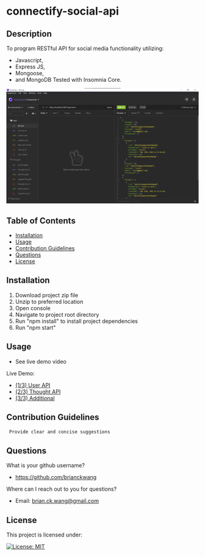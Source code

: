 # connectify-social-api
## Description
To program RESTful API for social media functionality utilizing:
  - Javascript, 
  - Express JS,
  - Mongoose,
  - and MongoDB
Tested with Insomnia Core.

![main pic](https://github.com/BrianCKWang/connectify-social-api/blob/main/public/img/main-01.png)

## Table of Contents
* [Installation](#installation)
* [Usage](#usage)
* [Contribution Guidelines](#contribution-guidelines)
* [Questions](#questions)
* [License](#license)


## Installation
  1. Download project zip file
  1. Unzip to preferred location
  1. Open console
  1. Navigate to project root directory
  1. Run "npm install" to install project dependencies
  1. Run "npm start"

## Usage 
  
  - See live demo video
  
  Live Demo: 
  - [(1/3) User API](https://youtu.be/aeDuEBp0IUM)
  - [(2/3) Thought API](https://youtu.be/H49a6ShXReQ)
  - [(3/3) Additional](https://youtu.be/5GffzS27z5M)

## Contribution Guidelines

     Provide clear and concise suggestions

## Questions
What is your github username? 

  * https://github.com/brianckwang

Where can I reach out to you for questions? 

  * Email: brian.ck.wang@gmail.com

## License
This project is licensed under:

[![License: MIT](https://img.shields.io/badge/License-MIT-yellow.svg)](https://opensource.org/licenses/MIT)